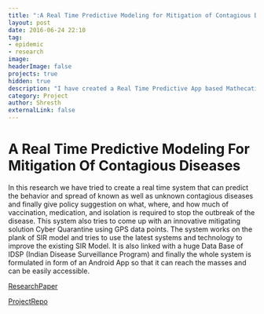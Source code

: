 ```yaml
---
title: ":A Real Time Predictive Modeling for Mitigation of Contagious Disease"
layout: post
date: 2016-06-24 22:10
tag: 
- epidemic
- research
image: 
headerImage: false
projects: true
hidden: true 
description: "I have created a Real Time Predictive App based Mathecatical Modeling to create a complete Survillience of contagious Diseases"
category: Project
author: Shresth
externalLink: false
---
```


A Real Time Predictive Modeling For Mitigation Of Contagious Diseases
=====================================================================


In this research we have tried to create a real time system that can predict the behavior and spread of known as well as unknown contagious diseases and finally give policy suggestion on what, where, and how much of vaccination, medication, and isolation is required to stop the outbreak of the disease. This system also tries to come up with an innovative mitigating solution Cyber Quarantine using GPS data points. The system works on the plank of SIR model and tries to use the latest systems and technology to improve the existing SIR Model. It is also linked with a huge Data Base of IDSP (Indian Disease Surveillance Program) and finally the whole system is formulated in form of an Android App so that it can reach the masses and can be easily accessible.

[ResearchPaper](https://github.com/shresthagrawal/A-Real-Time-Predictive-modelling-to-mitigate-contagious-diseases/blob/master/ResearchPaper.pdf)

[ProjectRepo](https://github.com/shresthagrawal/A-Real-Time-Predictive-modelling-to-mitigate-contagious-diseases)